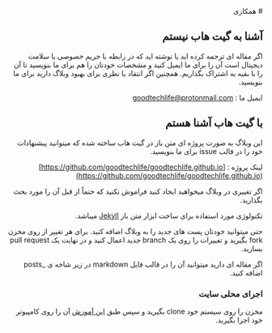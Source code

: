 <div dir="rtl">
# همکاری

## آشنا به گیت هاب نیستم

اگر مقاله ای ترجمه کرده اید یا نوشته اید که در رابطه با حریم خصوصی یا سلامت دیجیتال است آن را برای ما ایمیل کنید و مشخصات خودتان را هم برای ما بنویسید تا آن را با بقیه به اشتراک بگذاریم.
همچنین اگر انتقاد یا نظری برای بهبود وبلاگ دارید برای ما بنویسید.

ایمیل ما : [goodtechlife@protonmail.com](mailto:goodtechlife@protonmail.com)

## با گیت هاب آشنا هستم

این وبلاگ به صورت پروژه ای متن باز در گیت هاب ساخته شده که میتوانید پیشنهادات خود را در قالب issue برای ما بنویسید.

لینک پروژه :‌ [https://github.com/goodtechlife/goodtechlife.github.io](https://github.com/goodtechlife/goodtechlife.github.io)

اگر تغییری در وبلاگ میخواهید ایجاد کنید فراموش نکنید که حتماً از قبل آن را مورد بحث بگذارید.

تکنولوژی مورد استفاده برای ساخت ابزار متن باز [Jekyll](https://jekyllrb.com/) میباشد.

حتی میتوانید خودتان پست های جدید را به وبلاگ اضافه کنید.
برای هر تغییر از روی مخزن fork بگیرید و تغییرات را روی یک branch جدید اعمال کنید و در نهایت یک pull request بسازید.

اگر مقاله ای دارید میتوانید آن را در قالب فایل markdown در زیر شاخه ی _posts اضافه کنید.

### اجرای محلی سایت

مخزن را روی سیستم خود clone بگیرید و سپس طبق [این آموزش](https://github.com/thiagorossener/jekflix-template/wiki/setup) آن را روی کامپیوتر خود اجرا بگیرید.

</div>